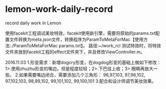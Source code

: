 # lemon-work-daily-record
record daily work in Lemon

使用facekit工程调试美妆特效，facekit使用新引擎，需要将原始的params.txt配置文件转换为meta.json文件，转换程序为ParamToMetaForMac【使用方法:./ParamToMetaForMac params.txt】。
路径:~/work_rcl
测试特效时，将特效文件夹放到facekit工程的effect文件夹下，并且修改ViewController.m。


2016.11.03
1.形变需求：新增dogcry形变，在dogdog形变的基础上做如下修改：1>.使用zhuzhu形变的嘴边，但是程度较轻；2>.下巴往上收；3>.眼睛再放大一些。
2.如果需要嘴边闭合，需要添加几个三角形：
  96,97,103,
  97,98,102,
  97,102,103,
  98,99,102,
  99,101,102,
  99,100,101
3.配合和设计师调节美妆效果。

